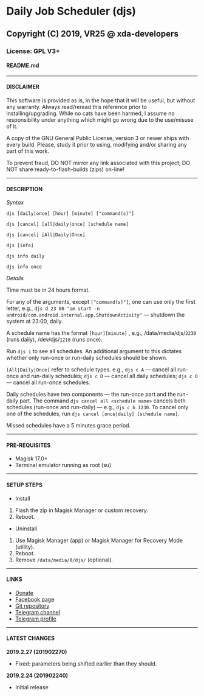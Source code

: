 # Daily Job Scheduler (djs)
## Copyright (C) 2019, VR25 @ xda-developers
### License: GPL V3+
#### README.md



---
#### DISCLAIMER

This software is provided as is, in the hope that it will be useful, but without any warranty. Always read/reread this reference prior to installing/upgrading.
While no cats have been harmed, I assume no responsibility under anything which might go wrong due to the use/misuse of it.

A copy of the GNU General Public License, version 3 or newer ships with every build. Please, study it prior to using, modifying and/or sharing any part of this work.

To prevent fraud, DO NOT mirror any link associated with this project; DO NOT share ready-to-flash-builds (zips) on-line!



---
#### DESCRIPTION


*Syntax*

`djs [daily|once] [hour] [minute] ["command(s)"]`

`djs [cancel] [all|daily|once] [schedule name]`

`djs [cancel] [All|Daily|Once]`

`djs [info]`

`djs info daily`

`djs info once`


*Details*

Time must be in 24 hours format.

For any of the arguments, except `["command(s)"]`, one can use only the first letter, e.g., `djs d 23 00 "am start -n android/com.android.internal.app.ShutdownActivity"` — shutdown the system at 23:00, daily.

A schedule name has the format `[hour][minute]` , e.g., /data/media/djs/`2230` (runs daily), /dev/djs/`1218` (runs once).

Run `djs i` to see all schedules. An additional argument to this dictates whether only run-once or run-daily schedules should be shown.

`[All|Daily|Once]` refer to schedule types. e.g., `djs c A` — cancel all run-once and run-daily schedules; `djs c D` — cancel all daily schedules; `djs c O` — cancel all run-once schedules.

Daily schedules have two components — the run-once part and the run-daily part.
The command `djs cancel all <schedule name>` cancels both schedules (run-once and run-daily) — e.g., `djs c b 1230`.
To cancel only one of the schedules, run `djs cancel [once|daily] [schedule name]`.

Missed schedules have a 5 minutes grace period.



---
#### PRE-REQUISITES

- Magisk 17.0+
- Terminal emulator running as root (su)



---
#### SETUP STEPS

- Install
1. Flash the zip in Magisk Manager or custom recovery.
2. Reboot.

- Uninstall
1. Use Magisk Manager (app) or Magisk Manager for Recovery Mode (utility).
2. Reboot.
3. Remove `/data/media/0/djs/` (optional).



---
#### LINKS

- [Donate](https://paypal.me/vr25xda/)
- [Facebook page](https://facebook.com/VR25-at-xda-developers-258150974794782/)
- [Git repository](https://github.com/Magisk-Modules-Repo/djs/)
- [Telegram channel](https://t.me/vr25_xda/)
- [Telegram profile](https://t.me/vr25xda/)



---
#### LATEST CHANGES

**2019.2.27 (201902270)**
- Fixed: parameters being shifted earlier than they should.

**2019.2.24 (201902240)**
- Initial release
